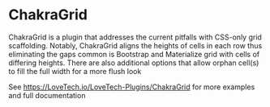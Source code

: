 # ChakraGrid
ChakraGrid is a plugin that addresses the current pitfalls with CSS-only grid scaffolding.  Notably, ChakraGrid aligns the heights of cells in each row thus eliminating the gaps common is Bootstrap and Materialize grid with cells of differing heights.  There are also additional options that allow orphan cell(s) to fill the full width for a more flush look

See https://LoveTech.io/LoveTech-Plugins/ChakraGrid for more examples and full documentation
